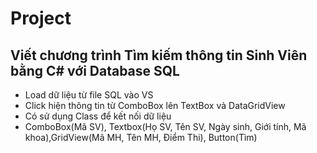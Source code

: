 # Project

## Viết chương trình Tìm kiếm thông tin Sinh Viên bằng C# với Database SQL

* Load dữ liệu từ file SQL vào VS
* Click hiện thông tin từ ComboBox lên TextBox và DataGridView
* Có sử dụng Class để kết nối dữ liệu
* ComboBox(Mã SV), Textbox(Họ SV, Tên SV, Ngày sinh, Giới tính, Mã khoa),GridView(Mã MH, Tên MH, Điểm Thi), Button(Tìm)
